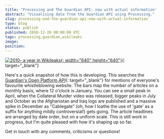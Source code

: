 ```yaml
---
title: 'Processing and The Guardian API- now with actual information'
abstract: "Visualising data from the Guardian API using Processing."
slug: processing-and-the-guardian-api-now-with-actual-information
type: blog
status: publish
published: 2010-12-20 00:00:00 UTC
tags: processing,guardian,wikileaks
image: 
position: 
---
```


[![2010- a year in
Wikileaks](https://farm6.staticflickr.com/5244/5277131634_f6acc251a3_z.jpg){:
width="640" height="640"}][1]{: target="_blank"}

<span class="ql-cursor">﻿</span>Here\'s a quick snapshot of how this is
developing. This searches the [Guardian\'s Open Platform API][2]{:
target="_blank"} for mentions of everyone\'s favourite whistleblowing
website. The bars map the number of articles on a monthly basis, where
12 o\'clock is January. You can see a small peak in April, when the
Collateral Murder video was released, bigger peaks in July and October
as the Afghanistan and Iraq logs are published and a massive spike in
December as \"Cablegate\" (oh, how I loathe the use of \'gate\' as a
suffix for anything mildly controversial!) gets going. The article
headlines are arranged by date order, but on a uniform scale. This is
still work in progress, but I\'m quite pleased with how it\'s shaping up
so far.

Get in touch with any comments, criticisms or questions!



[1]: http://www.flickr.com/photos/53111802@N05/5277131634/
[2]: http://www.guardian.co.uk/open-platform

